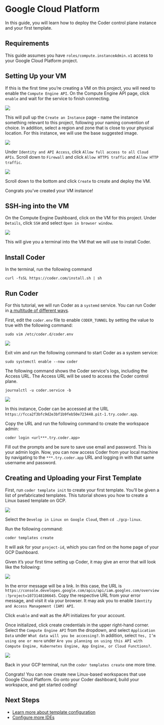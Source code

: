 # Google Cloud Platform

In this guide, you will learn how to deploy the Coder control plane instance and your first template.

## Requirements

This guide assumes you have `roles/compute.instanceAdmin.v1` access to your Google Cloud Platform project.

## Setting Up your VM

If this is the first time you’re creating a VM on this project, you will need to enable the `Compute Engine API`. On the Compute Engine API page, click `enable` and wait for the service to finish connecting.

<img src="../images/platforms/google-cloud-platform/gcp0.png">

This will pull up the `Create an Instance` page - name the instance something relevant to this project, following your naming convention of choice. In addition, select a region and zone that is close to your physical location. For this instance, we will use the base suggested image.

<img src="../images/platforms/google-cloud-platform/gcp1.png">

Under `Identity and API Access`, click `Allow full access to all Cloud APIs`. Scroll down to `Firewall` and click `Allow HTTPS traffic` and `Allow HTTP traffic`.

<img src="../images/platforms/google-cloud-platform/gcp2.png">

Scroll down to the bottom and click `Create` to create and deploy the VM.

Congrats you’ve created your VM instance!

## SSH-ing into the VM

On the Compute Engine Dashboard, click on the VM for this project. Under `Details`, click `SSH` and select `Open in browser window`.

<img src="../images/platforms/google-cloud-platform/gcp3.png">

This will give you a terminal into the VM that we will use to install Coder.

## Install Coder

In the terminal, run the following command

```console
curl -fsSL https://coder.com/install.sh | sh
```

## Run Coder

For this tutorial, we will run Coder as a `systemd` service. You can run Coder in [a multitude of different ways](https://coder.com/docs/coder-oss/latest/install).

First, edit the `coder.env` file to enable `CODER_TUNNEL` by setting the value to true with the following command:

```console
sudo vim /etc/coder.d/coder.env
```

<img src="../images/platforms/google-cloud-platform/gcp4.png">

Exit vim and run the following command to start Coder as a system service:

```console
sudo systemctl enable --now coder
```

The following command shows the Coder service's logs, including the Access URL. The Access URL will be used to access the Coder control plane.

```console
journalctl -u coder.service -b
```

<img src="../images/platforms/google-cloud-platform/gcp5.png">

In this instance, Coder can be accessed at the URL `https://fcca2f3bfc9d2e3bf1b9feb50e723448.pit-1.try.coder.app`.

Copy the URL and run the following command to create the workspace admin:

```console
coder login <url***.try.coder.app>
```

Fill out the prompts and be sure to save use email and password. This is your admin login. Now, you can now access Coder from your local machine by navigating to the `***.try.coder.app` URL and logging in with that same username and password.

## Creating and Uploading your First Template

First, run `coder template init` to create your first template. You’ll be given a list of prefabricated templates. This tutorial shows you how to create a Linux based template on GCP.

<img src="../images/platforms/google-cloud-platform/gcp6.png">

Select the `Develop in Linux on Google Cloud`, then `cd ./gcp-linux`.

Run the following command:

```console
coder templates create
```

It will ask for your `project-id`, which you can find on the home page of your GCP Dashboard.

Given it’s your first time setting up Coder, it may give an error that will look like the following:

<img src="../images/platforms/google-cloud-platform/gcp7.png">

In the error message will be a link. In this case, the URL is `https://console.developes.google.com/apis/api/iam.googles.com/overview:?project=1073148106645`. Copy the respective URL from your error message, and visit it via your browser. It may ask you to enable `Identity and Access Management (IAM) API`.

Click `enable` and wait as the API initializes for your account.

Once initialized, click create credentials in the upper right-hand corner. Select the `Compute Engine API` from the dropdown, and select `Application Data` under `What data will you be accessing?`. In addition, select `Yes, I’m using one or more` under `Are you planning on using this API with Compute Engine, Kubernetes Engine, App Engine, or Cloud Functions?`.

<img src="../images/platforms/google-cloud-platform/gcp8.png">

Back in your GCP terminal, run the `coder templates create` one more time.

Congrats! You can now create new Linux-based workspaces that use Google Cloud Platform. Go onto your Coder dashboard, build your workspace, and get started coding!

## Next Steps

- [Learn more about template configuration](../templates.md)
- [Configure more IDEs](../ides/web-ides.md)
